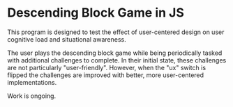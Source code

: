 # Descending Block Game in JS

This program is designed to test the effect of user-centered design
on user cognitive load and situational awareness.

The user plays the descending block game while being periodically
tasked with additional challenges to complete. In their initial
state, these challenges are not particularly "user-friendly". 
However, when the "ux" switch is flipped the challenges are
improved with better, more user-centered implementations.

Work is ongoing.

